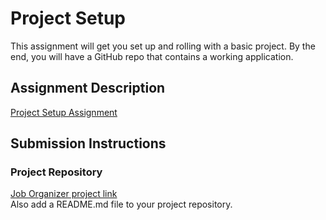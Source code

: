 # Project Setup
This assignment will get you set up and rolling with a basic project. By the end, you will have a GitHub repo that contains a working application.

## Assignment Description
[Project Setup Assignment](https://education.launchcode.org/liftoff/modules/assignments/project-setup)

## Submission Instructions

### Project Repository
[Job Organizer project link](https://github.com/Code1PK/Job-Seeker-Web-App)  
Also add a README.md file to your project repository.
